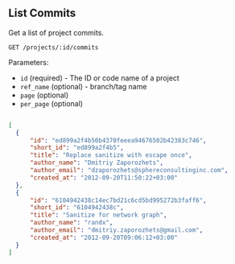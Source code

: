 ## List Commits

Get a list of project commits.

```
GET /projects/:id/commits
```

Parameters:

+ `id` (required) - The ID or code name of a project
+ `ref_name` (optional) - branch/tag name
+ `page` (optional)
+ `per_page` (optional)


```json

[
  {
      "id": "ed899a2f4b50b4370feeea94676502b42383c746",
      "short_id": "ed899a2f4b5",
      "title": "Replace sanitize with escape once",
      "author_name": "Dmitriy Zaporozhets",
      "author_email": "dzaporozhets@sphereconsultinginc.com",
      "created_at": "2012-09-20T11:50:22+03:00"
  },
  {
      "id": "6104942438c14ec7bd21c6cd5bd995272b3faff6",
      "short_id": "6104942438c",
      "title": "Sanitize for network graph",
      "author_name": "randx",
      "author_email": "dmitriy.zaporozhets@gmail.com",
      "created_at": "2012-09-20T09:06:12+03:00"
  }
]

```
